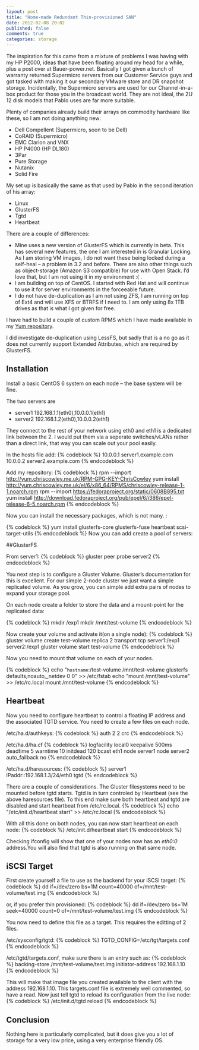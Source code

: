 ```yaml
---
layout: post
title: "Home-made Redundant Thin-provisioned SAN"
date: 2012-02-08 20:02
published: false
comments: true
categories: storage
---
```


The inspiration for this came from a mixture of problems I was having with my HP P2000, ideas that have been floating around my head for a while, plus a post over at Bauer-power.net. Basically I got given a bunch of warranty returned Supermicro servers from our Customer Service guys  and got tasked with making it our secondary VMware store and DR snapshot storage. Incidentally, the Supermicro servers are used for our Channel-in-a-box product for those you in the broadcast world. They are not ideal, the 2U 12 disk models that Pablo uses are far more suitable.

Plenty of companies already build their arrays on commodity hardware like these, so I am not doing anything new:

 -   Dell Compellent (Supermicro, soon to be Dell)
 -   CoRAID (Supermicro)
 -   EMC  Clarion and VNX
 -   HP P4000 (HP DL180)
 -   3Par
 -   Pure Storage
 -   Nutanix
 -   Solid Fire

My set up is basically the same as that used by Pablo in the second iteration of his array:

  -  Linux
  -  GlusterFS
  -  Tgtd
  -  Heartbeat

There are a couple of differences:

 -   Mine uses a new version of GlusterFS which is currently in beta. This has several new features, the one I am interested in is Granular Locking. As I am storing VM images, I do not want these being locked during a self-heal – a problem in 3.2 and before. There are also other things such as object-storage (Amazon S3 compatible) for use with Open Stack. I’d love that, but I am not using it in my environment :( .
 -   I am building on top of CentOS. I started with Red Hat and will continue to use it for server environments in the forceeable future.
 -   I do not have de-duplication as I am not using ZFS, I am running on top of Ext4 and will use XFS or BTRFS if I need to. I am only using 8x 1TB drives as that is what I got given for free.

I have had to build a couple of custom RPMS which I have made available in my <a href="http://yum.chriscowley.me.uk/el/6/x86_64/repoview/" target="blank">Yum repository</a>.

I did investigate de-duplication using LessFS, but sadly that is a no go as it does not currently support Extended Attributes, which are required by GlusterFS.

## Installation

Install a basic CentOS 6 system on each node – the base system will be fine.

The two servers are

- server1 192.168.1.1(eth0),10.0.0.1(eth1)
- server2 192.168.1.2(eth0),10.0.0.2(eth1)

They connect to the rest of your network using eth0 and eth1 is a dedicated link between the 2. I would put them via a seperate switches/vLANs rather than a direct link, that way you can scale out your pool easily.

In the hosts file add:
{% codeblock %}
10.0.0.1 server1.example.com
10.0.0.2 server2.example.com
{% endcodeblock %}

Add my repository:
{% codeblock %}
rpm --import http://yum.chriscowley.me.uk/RPM-GPG-KEY-ChrisCowley
yum install http://yum.chriscowley.me.uk/el/6/x86_64/RPMS/chriscowley-release-1-1.noarch.rpm
rpm --import https://fedoraproject.org/static/0608B895.txt
yum install http://download.fedoraproject.org/pub/epel/6/i386/epel-release-6-5.noarch.rpm 
{% endcodeblock %}

Now you can install the necessary packages, which is not many. :

{% codeblock %}
yum install glusterfs-core glusterfs-fuse heartbeat scsi-target-utils
{% endcodeblock %}
Now you can add create a pool of servers:

##GlusterFS

From server1:
{% codeblock %}
gluster peer probe server2
{% endcodeblock %}

You next step is to configure a Gluster Volume. Gluster’s documentation for this is excellent. For our simple 2-node cluster we just want a simple replicated volume. As you grow, you can simple add extra pairs of nodes to expand your storage pool.

On each node create a folder to store the data and a mount-point for the replicated data:

{% codeblock %}
mkdir /exp1
mkdir /mnt/test-volume
{% endcodeblock %}

Now create your volume and activate it(on a single node):
{% codeblock %}
gluster volume create test-volume replica 2 transport tcp server1:/exp1 server2:/exp1
gluster volume start test-volume
{% endcodeblock %}

Now you need to mount that volume on each of your nodes.

{% codeblock %}
echo "`hostname`:/test-volume /mnt/test-volume glusterfs defaults,noauto,_netdev 0 0" >> /etc/fstab
echo "mount /mnt/test-volume" >> /etc/rc.local
mount /mnt/test-volume
{% endcodeblock %}

## Heartbeat

Now you need to configure heartbeat to control a floating IP address and the associated TGTD service. You need to create a few files on each node.

/etc/ha.d/authkeys:
{% codeblock %}
auth 2
2 crc
{% endcodeblock %}

/etc/ha.d/ha.cf
{% codeblock %}
logfacility     local0
keepalive 500ms
deadtime 5
warntime 10
initdead 120
bcast eth1
node server1
node server2
auto_failback no
{% endcodeblock %}

/etc/ha.d/haresources:
{% codeblock %}
server1 IPaddr::192.168.1.3/24/eth0 tgtd
{% endcodeblock %}

There are a couple of considerations. The Gluster filesystems need to be mounted before tgtd starts. Tgtd is in turn controled by Heartbeat (see the above haresources file). To this end make sure both heartbeat and tgtd are disabled and start heartbeat from /etc/rc.local.
{% codeblock %}
echo "/etc/init.d/heartbeat start" >> /etc/rc.local
{% endcodeblock %}

With all this done on both nodes, you can now start heartbeat on each node:
{% codeblock %}
/etc/init.d/heartbeat start
{% endcodeblock %}

Checking ifconfig will show that one of your nodes now has an _eth0:0_ address.You will also find that tgtd is also running on that same node.

## iSCSI Target

First create yourself a file to use as the backend for your iSCSI target:
{% codeblock %}
dd if=/dev/zero bs=1M count=40000 of=/mnt/test-volume/test.img
{% endcodeblock %}

or, if you prefer thin provisioned:
{% codeblock %}
dd if=/dev/zero bs=1M seek=40000 count=0 of=/mnt/test-volume/test.img
{% endcodeblock %}

You now need to define this file as a target. This requires the editting of 2 files.

/etc/sysconfig/tgtd:
{% codeblock %}
TGTD_CONFIG=/etc/tgt/targets.conf
{% endcodeblock %}

/etc/tgtd/targets.conf, make sure there is an entry such as:
{% codeblock %}
<target iqn.2012-02.com.example.gluster:isci>
    backing-store /mnt/test-volume/test.img
    initiator-address 192.168.1.10
</target>
{% endcodeblock %}

This will make that image file you created available to the client with the address 192.168.1.10. This targets.conf file is extremely well commented, so have a read. Now just tell tgtd to reload its configuration from the live node:
{% codeblock %}
/etc/init.d/tgtd reload
{% endcodeblock %}

## Conclusion

Nothing here is particularly complicated, but it does give you a lot of storage for a very low price, using a very enterprise friendly OS.
